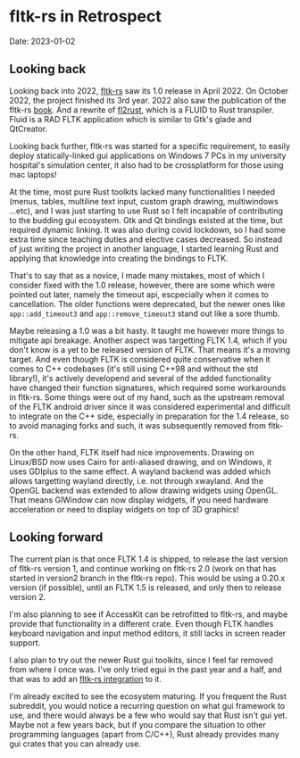 # fltk-rs in Retrospect

Date: 2023-01-02

## Looking back
Looking back into 2022, [fltk-rs](https://github.com/fltk-rs/fltk-rs) saw its 1.0 release in April 2022. On October 2022, the project finished its 3rd year. 2022 also saw the publication of the fltk-rs [book](https://fltk-rs.github.io/fltk-book/). And a rewrite of [fl2rust](https://github.com/fltk-rs/fl2rust), which is a FLUID to Rust transpiler. Fluid is a RAD FLTK application which is similar to Gtk's glade and QtCreator. 

Looking back further, fltk-rs was started for a specific requirement, to easily deploy statically-linked gui applications on Windows 7 PCs in my university hospital's simulation center, it also had to be crossplatform for those using mac laptops! 

At the time, most pure Rust toolkits lacked many functionalities I needed (menus, tables, multiline text input, custom graph drawing, multiwindows ...etc), and I was just starting to use Rust so I felt incapable of contributing to the budding gui ecosystem. Gtk and Qt bindings existed at the time, but required dynamic linking. It was also during covid lockdown, so I had some extra time since teaching duties and elective cases decreased. So instead of just writing the project in another language, I started learning Rust and applying that knowledge into creating the bindings to FLTK.

That's to say that as a novice, I made many mistakes, most of which I consider fixed with the 1.0 release, however, there are some which were pointed out later, namely the timeout api, escpecially when it comes to cancellation. The older functions were deprecated, but the newer ones like `app::add_timeout3` and `app::remove_timeout3` stand out like a sore thumb.

Maybe releasing a 1.0 was a bit hasty. It taught me however more things to mitigate api breakage. Another aspect was targetting FLTK 1.4, which if you don't know is a yet to be released version of FLTK. That means it's a moving target. And even though FLTK is considered quite conservative when it comes to C++ codebases (it's still using C++98 and without the std library!), it's actively developend and several of the added functionality have changed their function signatures, which required some workarounds in fltk-rs. Some things were out of my hand, such as the upstream removal of the FLTK android driver since it was considered experimental and difficult to integrate on the C++ side, especially in preparation for the 1.4 release, so to avoid managing forks and such, it was subsequently removed from fltk-rs. 

On the other hand, FLTK itself had nice improvements. Drawing on Linux/BSD now uses Cairo for anti-aliased drawing, and on Windows, it uses GDIplus to the same effect. A wayland backend was added which allows targetting wayland directly, i.e. not through xwayland. And the OpenGL backend was extended to allow drawing widgets using OpenGL. That means GlWindow can now display widgets, if you need hardware acceleration or need to display widgets on top of 3D graphics!

## Looking forward
The current plan is that once FLTK 1.4 is shipped, to release the last version of fltk-rs version 1, and continue working on fltk-rs 2.0 (work on that has started in version2 branch in the fltk-rs repo). This would be using a 0.20.x version (if possible), until an FLTK 1.5 is released, and only then to release version 2.

I'm also planning to see if AccessKit can be retrofitted to fltk-rs, and maybe provide that functionality in a different crate. Even though FLTK handles keyboard navigation and input method editors, it still lacks in screen reader support.

I also plan to try out the newer Rust gui toolkits, since I feel far removed from where I once was. I've only tried egui in the past year and a half, and that was to add an [fltk-rs integration](https://github.com/fltk-rs/fltk-egui) to it.

I'm already excited to see the ecosystem maturing. If you frequent the Rust subreddit, you would notice a recurring question on what gui framework to use, and there would always be a few who would say that Rust isn't gui yet. Maybe not a few years back, but if you compare the situation to other programming languages (apart from C/C++), Rust already provides many gui crates that you can already use.